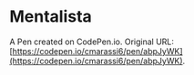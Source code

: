 # Mentalista

A Pen created on CodePen.io. Original URL: [https://codepen.io/cmarassi6/pen/abpJyWK](https://codepen.io/cmarassi6/pen/abpJyWK).


